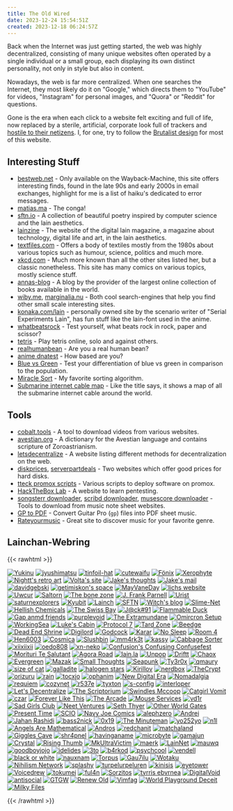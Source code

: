 ```yaml
---
title: The Old Wired
date: 2023-12-24 15:54:51Z
created: 2023-12-18 06:24:57Z
---
```


Back when the Internet was just getting started, the web was highly decentralized, consisting of many unique websites often operated by a single individual or a small group, each displaying its own distinct personality, not only in style but also in content.

Nowadays, the web is far more centralized. When one searches the Internet, they most likely do it on "Google," which directs them to "YouTube" for videos, "Instagram" for personal images, and "Quora" or "Reddit" for questions.

Gone is the era when each click to a website felt exciting and full of life, now replaced by a sterile, artificial, corporate look full of trackers and [hostile to their netizens](https://neustadt.fr/essays/the-small-web/). I, for one, try to follow the [Brutalist design](https://brutalist-web.design/) for most of this website.

## Interesting Stuff

- [bestweb.net](https://web.archive.org/web/20130318043835/http://users.bestweb.net/~bkoser/marnen/funstuff/email/index.html) - Only available on the Wayback-Machine, this site offers interesting finds, found in the late 90s and early 2000s in email exchanges, highlight for me is a list of haiku's dedicated to error messages.      
- [matias.ma](https://matias.ma/nsfw/) - The conga!
- [sftn.io](https://sftn.github.io/) - A collection of beautiful poetry inspired by computer science and the lain aesthetics.
- [lainzine](https://lainzine.org) - The website of the digital lain magazine, a magazine about technology, digital life and art, in the lain aesthetics.
- [textfiles.com](http://textfiles.com) - Offers a body of textiles mostly from the 1980s about various topics such as humour, science, politics and much more.
- [xkcd.com](https://xkcd.com/) - Much more known than all the other sites listed her, but a classic nonetheless. This site has many comics on various topics, mostly science stuff.
- [annas-blog](https://annas-blog.org/) - A blog by the provider of the largest online collection of books available in the world.
- [wiby.me](http://wiby.me/), [marginalia.nu](https://www.marginalia.nu/) - Both cool search-engines that help you find other small scale interesting sites.
- [konaka.com/lain](http://www.konaka.com/alice6/lain/index.shtml) - personally owned site by the scenario writer of "Serial Experiments Lain", has fun stuff like the lain-font used in the anime.
- [whatbeatsrock](https://whatbeatsrock.com) - Test yourself, what beats rock in rock, paper and scissor?
- [tetris](https://tetr.io/) - Play tetris online, solo and against others.
- [realhumanbean](https://realhumanbean.net/) - Are you a real human bean?
- [anime dnatest](https://hardanimeshirts.com/dndtest) - How based are you? 
- [Blue vs Green](https://ismy.blue/) - Test your differentiation of blue vs green in comparison to the population.
- [Miracle Sort](https://pages.cs.wisc.edu/~okushi/) - My favorite sorting algorithm.
- [Submarine internet cable map](https://www.submarinecablemap.com/) - Like the title says, it shows a map of all the submarine internet cable around the world.

## Tools

- [cobalt.tools](https://cobalt.tools/) - A tool to download videos from various websites.
- [avestian.org](https://avestian.org) - A dictionary for the Avestian language and contains scripture of Zoroastrianism.
- [letsdecentralize](https://letsdecentralize.org/) - A website listing different methods for decentralization on the web. 
- [diskprices](https://diskprices.com/), [serverpartdeals](https://serverpartdeals.com/) - Two websites which offer good prices for hard disks.
- [tteck promox scripts](https://tteck.github.io/Proxmox/) - Various scripts to deploy software on promox.
- [HackTheBox Lab](https://app.hackthebox.com/home) - A website to learn pentesting.
- [songsterr downloader](https://www.songsterr-downloader.com/), [scribd downloader](https://scribd.vdownloaders.com/), [musescore downloader](https://github.com/LibreScore/dl-librescore) - Tools to download from music note sheet websites.
- [GP to PDF](https://gpxtopdf.com/) - Convert Guitar Pro (`gp`) files into PDF sheet music. 
- [Rateyourmusic](https://rateyourmusic.com/) - Great site to discover music for your favorite genre.

## Lainchan-Webring

{{< rawhtml >}}

<div class="banners">
<a href="https://yukinu.com"><img src="/banner/yukinu.gif" alt="Yukinu" /></a>
<a href="https://jyushimatsu.web.fc2.com"><img src="/banner/jyushimatsu.png" alt="jyushimatsu" /></a>
<a href="https://tinfoil-hat.net"><img src="/banner/tinfoil-hat.png" alt="tinfoil-hat" /></a>
<a href="https://www.cutewaifu.com"><img src="/banner/cutewaifu.png" alt="cutewaifu" /></a>
<a href="http://3xf.eu"><img src="/banner/fenix.png" alt="Fönix" /></a>
<a href="https://xerophyte.neocities.org"><img src="/banner/xerophyte.gif" alt="Xerophyte" /></a>
<a href="https://nightt.neocities.org"><img src="/banner/nightt.gif" alt="Nightt's retro art" /></a>
<a href="https://volta.neocities.org"><img src="/banner/volta.png" alt="Volta's site" /></a>
<a href="https://jakesthoughts.xyz"><img src="/banner/jakesthoughts.gif" alt="Jake's thoughts" /></a>
<a href="https://jakes-mail.top"><img src="/banner/jakesmail.gif" alt="Jake's mail" /></a>
<a href="https://davidgebski.com"><img src="/banner/davidgebski.png" alt="davidgebski" /></a>
<a href="https://getimiskon.xyz"><img src="/banner/getimiskon.png" alt="getimiskon's space" /></a>
<a href="https://mayvane.day/"><img src="/banner/mayvaneday.png" alt="MayVaneDay" /></a>
<a href="https://dataswamp.org/~lich"><img src="/banner/lich.png" alt="lichs website" /></a>
<a href="https://uwcur.neocities.org"><img src="/banner/uwcur.png" alt="Uwcur" /></a>
<a href="https://saltorn.neocities.org"><img src="/banner/saltorn.png" alt="Saltorn" /></a>
<a href="https://geocities.ws/skeletons"><img src="/banner/skeletons.png" alt="The bone zone" /></a>
<a href="http://tilde.club/~parnell"><img src="/banner/parnell.png" alt="J. Frank Parnell" /></a>
<a href="https://deurist.neocities.org"><img src="/banner/deurist.png" alt="Urist" /></a>
<a href="https://www.tohya.net"><img src="/banner/tohya.png" alt="saturnexplorers" /></a>
<a href="https://kyubit.neocities.org"><img src="/banner/kyubit.png" alt="Kyubit" /></a>
<a href="https://lainch.leibur.eu"><img src="/banner/lainch.png" alt="Lainch" /></a>
<a href="https://sftn.github.io"><img src="/banner/sftn.png" alt="SFTN" /></a>
<a href="https://wiredspace.de"><img src="/banner/wiredspace.png" alt="Witch's blog" /></a>
<a href="https://skumsoft.ltd/slimenet"><img src="/banner/slime-net.gif" alt="Slime-Net" /></a>
<a href="https://hellishchemicals.neocities.org"><img src="/banner/hellchem.png" alt="Hellish Chemicals" /></a>
<a href="https://theswissbay.ch/pdf"><img src="/banner/theswissbay.jpg" alt="The Swiss Bay" /></a>
<a href="https://jack---91.neocities.org"><img src="/banner/jack91.gif" alt="J@ck#91" /></a>
<a href="https://flammableduck.xyz"><img src="/banner/flammableduck.png" alt="Flammable Duck" /></a>
<a href="https://gapandfriends.neocities.org"><img src="/banner/gapandfriends.png" alt="Gap anmd friends" /></a>
<a href="https://purplevoid.neocities.org"><img src="/banner/purplevoid.png" alt="purplevoid" /></a>
<a href="https://extramundane.xyz"><img src="/banner/extramundane.jpg" alt="The Extramundane" /></a>
<a href="https://omicronsetup.eu"><img src="/banner/omicron-setup.gif" alt="Omircron Setup" /></a>
<a href="https://workingsea.neocities.org"><img src="/banner/workingsea.png" alt="WorkingSea" /></a>
<a href="https://lukescabin.neocities.org"><img src="/banner/lukes-cabin.png" alt="Luke's Cabin" /></a>
<a href="https://protocol7.xyz"><img src="/banner/protocol7.png" alt="Protocol 7" /></a>
<a href="https://tard.zone"><img src="/banner/tard-zone.gif" alt="Tard Zone" /></a>
<a href="https://beedge.neocities.org"><img src="/banner/beedge.png" alt="Beedge" /></a>
<a href="https://deadendshrine.online"><img src="/banner/dead-end-shrine.png" alt="Dead End Shrine" /></a>
<a href="https://digilord.neocities.org"><img src="/banner/digilord.gif" alt="Digilord" /></a>
<a href="https://godcock.neocities.org"><img src="/banner/godcock.jpg" alt="Godcock" /></a>
<a href="https://karar.neocities.org"><img src="/banner/karar.png" alt="Karar" /></a>
<a href="https://nosleepforme.neocities.org"><img src="/banner/no-sleep.png" alt="No Sleep" /></a>
<a href="https://room4.neocities.org"><img src="/banner/room-4.jpg" alt="Room 4" /></a>
<a href="https://hen6003.xyz"><img src="/banner/hen6003.png" alt="Hen6003" /></a>
<a href="https://321cosmica.neocities.org"><img src="/banner/321cosmica.png" alt="Cosmica" /></a>
<a href="https://slushbin.net"><img src="/banner/slushbin.gif" alt="Slushbin" /></a>
<a href="https://mm4rk3t.neocities.org"><img src="/banner/mm4rk3t.gif" alt="mm4rk3t" /></a>
<a href="https://kassy.neocities.org"><img src="/banner/kassy.jpg" alt="kassy" /></a>
<a href="https://cabbagesorter.neocities.org"><img src="/banner/cabbage-sorter.png" alt="Cabbage Sorter" /></a>
<a href="https://xiixiixii.xyz"><img src="/banner/xiixiixii.gif" alt="xiixiixii" /></a>
<a href="https://oedo808.neocities.org"><img src="/banner/oedo808.gif" alt="oedo808" /></a>
<a href="https://xn--z7x.xn--6frz82g"><img src="/banner/xn-neko.gif" alt="xn-neko" /></a>
<a href="https://confusion.codeberg.page"><img src="/banner/confusion.png" alt="Confusion's Confusing Confusefest" /></a>
<a href="https://morituritesalutant.neocities.org"><img src="/banner/morituri-te-salutant.jpg" alt="Morituri Te Salutant" /></a>
<a href="https://forum.agoraroad.com"><img src="/banner/agoraroad.gif" alt="Agora Road" /></a>
<a href="https://lain.la"><img src="/banner/lain-la.png" alt="lain.la" /></a>
<a href="https://unpop.neocities.org"><img src="/banner/unpop.gif" alt="Unpop" /></a>
<a href="https://driftt.neocities.org"><img src="/banner/driftt.png" alt="Driftt" /></a>
<a href="https://chaox.ro"><img src="/banner/chaox.png" alt="Chaox" /></a>
<a href="https://itsevergreen.rip"><img src="/banner/evergreen.png" alt="Evergreen" /></a>
<a href="https://mazak.neocities.org"><img src="/banner/mazak.png" alt="Mazak" /></a>
<a href="https://smolthots.neocities.org"><img src="/banner/small-thoughts.jpg" alt="Small Thoughts" /></a>
<a href="https://seapunk.xyz"><img src="/banner/seapunk.gif" alt="Seapunk" /></a>
<a href="https://ty3r0x.chaox.ro"><img src="/banner/ty3r0x.png" alt="Ty3r0x" /></a>
<a href="https://qmaury.com"><img src="/banner/qmaury.jpg" alt="qmaury" /></a>
<a href="https://sizeof.cat"><img src="/banner/sizeofcat.jpeg" alt="size of cat" /></a>
<a href="https://galladite.net/~galladite"><img src="/banner/galladite.gif" alt="galladite" /></a>
<a href="https://halogenstars.neocities.org"><img src="/banner/halogen-stars.png" alt="halogen stars" /></a>
<a href="https://kirillov.neocities.org"><img src="/banner/kirillov.png" alt="Kirillov" /></a>
<a href="https://nerdbox.neocities.org"><img src="/banner/nerdbox.png" alt="nerdbox" /></a>
<a href="https://thecrypt.neocities.org"><img src="/banner/thecrypt.gif" alt="TheCrypt" /></a>
<a href="https://orizuru.neocities.org"><img src="/banner/orizuru.png" alt="orizuru" /></a>
<a href="https://rainisnot.neocities.org"><img src="/banner/rain.png" alt="rain" /></a>
<a href="https://tilde.team/~lemon"><img src="/banner/tocxjo.gif" alt="tocxjo" /></a>
<a href="https://ophanim.neocities.org"><img src="/banner/ophanim.gif" alt="ophanim" /></a>
<a href="https://newdigitalera.neocities.org"><img src="/banner/new-digital-era.png" alt="New Digital Era" /></a>
<a href="https://nomadalgia.xyz"><img src="/banner/nomadalgia.gif" alt="Nomadalgia" /></a>
<a href="https://requiem.moe"><img src="/banner/requiem-moe.gif" alt="requiem" /></a>
<a href="https://cozynet.org"><img src="/banner/cozynet.gif" alt="cozynet" /></a>
<a href="https://r537e.neocities.org"><img src="/banner/r537e.png" alt="r537e" /></a>
<a href="https://tyxton.net"><img src="/banner/tyxton.png" alt="tyxton" /></a>
<a href="https://s-config.com"><img src="/banner/s-config.png" alt="s-config" /></a>
<a href="https://intr.cx"><img src="/banner/interloper.png" alt="interloper" /></a>
<a href="https://letsdecentralize.org"><img src="/banner/lets-decentralize.gif" alt="Let's Decentralize" /></a>
<a href="https://scriptorium.eu.org"><img src="/banner/the-scriptorium.gif" alt="The Scriptorium" /></a>
<a href="https://swindlesmccoop.github.io"><img src="/banner/swindlesmccoop.png" alt="Swindles Mccoop" /></a>
<a href="https://catgirlvomit.blog.fc2.com"><img src="/banner/catgirl-vomit.png" alt="Catgirl Vomit" /></a>
<a href="https://czar.kalli.st"><img src="/banner/czar.png" alt="czar" /></a>
<a href="https://foreverliketh.is"><img src="/banner/foreverlikethis.gif" alt="Forever Like This" /></a>
<a href="https://articexploit.xyz"><img src="/banner/the-arcade.gif" alt="The Arcade" /></a>
<a href="https://mouse.services"><img src="/banner/mouse-services.png" alt="Mouse Services" /></a>
<a href="https://vd1r.neocities.org"><img src="/banner/vd1r.png" alt="vd1r" /></a>
<a href="https://sadgirlsclub.wtf"><img src="/banner/sadgirlsclub.png" alt="Sad Girls Club" /></a>
<a href="https://neetventures.com"><img src="/banner/neet-ventures.gif" alt="Neet Ventures" /></a>
<a href="https://seththyer.com"><img src="/banner/seththyer.gif" alt="Seth Thyer" /></a>
<a href="https://otherworldgates.neocities.org"><img src="/banner/otherworldgates.png" alt="Other World Gates" /></a>
<a href="https://present-time.neocities.org"><img src="/banner/present-time.jpg" alt="Present Time" /></a>
<a href="https://scio.icu"><img src="/banner/scio.png" alt="SCIO" /></a>
<a href="https://navyjoecomics.neocities.org"><img src="/banner/navy-joe-comics.gif" alt="Navy Joe Comics" /></a>
<a href="https://alephzero.neocities.org"><img src="/banner/alephzero.gif" alt="alephzero" /></a>
<a href="https://andrei.xyz"><img src="/banner/andrei.gif" alt="Andrei" /></a>
<a href="https://jahanrashidi.com"><img src="/banner/jahanrashidi.png" alt="Jahan Rashidi" /></a>
<a href="https://bass2nick.com"><img src="/banner/bass2nick.gif" alt="bass2nick" /></a>
<a href="https://0x19.org"><img src="/banner/0x19.png" alt="0x19" /></a>
<a href="https://theminuteman.neocities.org"><img src="/banner/theminuteman.png" alt="The Minuteman" /></a>
<a href="https://yo252yo.wordpress.com"><img src="/banner/yo252yo.gif" alt="yo252yo" /></a>
<a href="https://n1l7.neocities.org"><img src="/banner/n1l.gif" alt="n1l" /></a>
<a href="https://angelsaremathematical.neocities.org"><img src="/banner/angelsaremathematical.png" alt="Angels Are Mathematical" /></a>
<a href="https://andresz.xyz"><img src="/banner/andros.png" alt="Andros" /></a>
<a href="https://redchanit.xyz"><img src="/banner/redchanit.png" alt="redchanit" /></a>
<a href="https://matchaland.net"><img src="/banner/matchaland.png" alt="matchaland" /></a>
<a href="https://ctrl-c.club/~giggles"><img src="/banner/giggles.png" alt="Giggles Cave" /></a>
<a href="https://blog.shr4pnel.com"><img src="/banner/shr4pnel.gif" alt="shr4pnel" /></a>
<a href="https://havinganame.neocities.org"><img src="/banner/havinganame.png" alt="havinganame" /></a>
<a href="https://microbyte.neocities.org"><img src="/banner/microbyte.png" alt="microbyte" /></a>
<a href="https://gamajun.neocities.org"><img src="/banner/gamajun.png" alt="gamajun" /></a>
<a href="https://crystal.tilde.institute"><img src="/banner/crystal.gif" alt="Crystal" /></a>
<a href="https://risingthumb.xyz"><img src="/banner/risingthumb.png" alt="Rising Thumb" /></a>
<a href="http://mkultravict.im"><img src="/banner/mkultravictim.jpg" alt="MkUltraVictim" /></a>
<a href="https://maerk.xyz"><img src="/banner/maerk.png" alt="maerk" /></a>
<a href="https://lainnet.superglobalmegacorp.com"><img src="/banner/lainnet.png" alt="LainNet" /></a>
<a href="https://mauwq.neocities.org"><img src="/banner/mauwq.gif" alt="mauwq" /></a>
<a href="https://goodboyjojo.com"><img src="/banner/goodboyjojo.gif" alt="goodboyjojo" /></a>
<a href="https://idelides.xyz"><img src="/banner/idelides.png" alt="idelides" /></a>
<a href="https://3to.moe"><img src="/banner/3tomoe.gif" alt="3to" /></a>
<a href="https://b4rkod.net.tr"><img src="/banner/b4rkod.png" alt="b4rkod" /></a>
<a href="https://psychcool.neocities.org"><img src="/banner/psychcool.gif" alt="psychcool" /></a>
<a href="https://vendell.online"><img src="/banner/vendell.gif" alt="vendell" /></a>
<a href="https://blog.blackorwhite.moe"><img src="/banner/bow.png" alt="black or white" /></a>
<a href="https://nauxnam.net"><img src="/banner/nauxnam.gif" alt="nauxnam" /></a>
<a href="https://torpus.info"><img src="/banner/torpus.png" alt="Torpus" /></a>
<a href="https://gau7ilu.xyz"><img src="/banner/gau7ilu.png" alt="Gau7ilu" /></a>
<a href="https://wotaku.moe"><img src="/banner/wotaku.gif" alt="Wotaku" /></a>
<a href="https://nihilism.network"><img src="/banner/nihilism-network.png" alt="Nihilism Network" /></a>
<a href="https://splashy.neocities.org"><img src="/banner/splashy.png" alt="splashy" /></a>
<a href="https://turpelurpeluren.online"><img src="/banner/turpelurpeluren.gif" alt="turpelurpeluren" /></a>
<a href="https://kinisis.xyz"><img src="/banner/kinisis.png" alt="kinisis" /></a>
<a href="https://eyetower.xyz"><img src="/banner/eyetower.png" alt="eyetower" /></a>
<a href="https://voicedrew.xyz"><img src="/banner/voicedrew.png" alt="Voicedrew" /></a>
<a href="https://tokumei.alwaysdata.net"><img src="/banner/tokumei.png" alt="tokumei" /></a>
<a href="https://ful4n.bearblog.dev"><img src="/banner/ful4n.png" alt="ful4n" /></a>
<a href="https://sor.neocities.org"><img src="/banner/sorzitos.png" alt="Sorzitos" /></a>
<a href="https://tvrrisebvrnea.neocities.org"><img src="/banner/tvrris-ebvrnea.png" alt="tvrris ebvrnea" /></a>
<a href="https://digitalvoid.xyz"><img src="/banner/digitalvoid.png" alt="DigitalVoid" /></a>
<a href="https://antisocial.moe"><img src="/banner/antisocial.png" alt="antisocial" /></a>
<a href="https://geartoward.jp.net"><img src="/banner/gtgw.png" alt="GTGW" /></a>
<a href="https://renew-old.info"><img src="/banner/renew-old.png" alt="Renew Old" /></a>
<a href="https://vimfag.net"><img src="/banner/vimfag.gif" alt="Vimfag" /></a>
<a href="https://world-playground-deceit.net"><img src="/banner/world-playground-deceit.png" alt="World Playground Deceit" /></a>
<a href="https://milkyfiles.neocities.org"><img src="/banner/milkyfiles.png" alt="Milky Files" /></a>
</div>

{{< /rawhtml >}}
